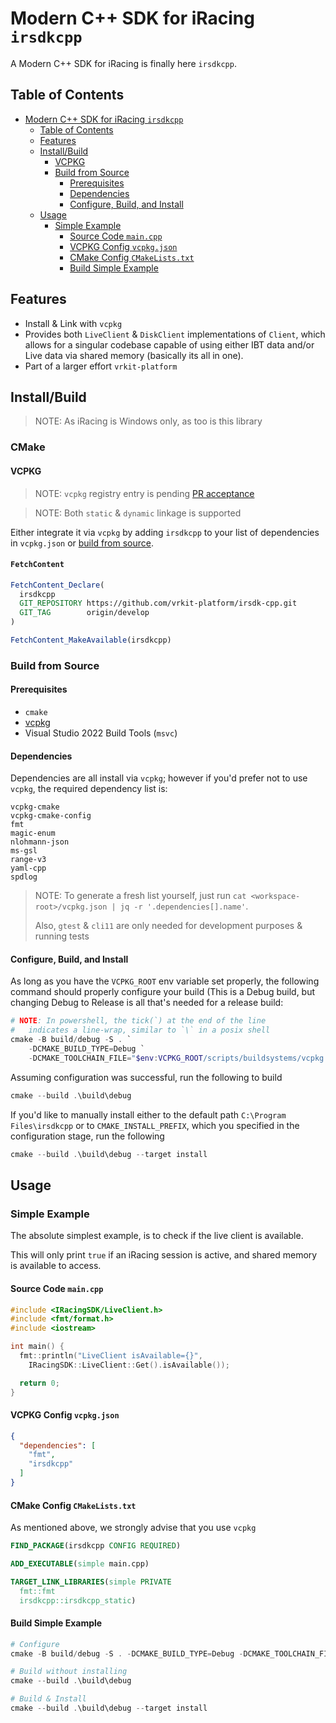 # Modern C++ SDK for iRacing `irsdkcpp`

A Modern C++ SDK for iRacing is finally here `irsdkcpp`.

## Table of Contents

<!-- TOC -->
* [Modern C++ SDK for iRacing `irsdkcpp`](#modern-c-sdk-for-iracing-irsdkcpp)
  * [Table of Contents](#table-of-contents)
  * [Features](#features)
  * [Install/Build](#installbuild)
    * [VCPKG](#vcpkg)
    * [Build from Source](#build-from-source)
      * [Prerequisites](#prerequisites)
      * [Dependencies](#dependencies)
      * [Configure, Build, and Install](#configure-build-and-install)
  * [Usage](#usage)
    * [Simple Example](#simple-example)
      * [Source Code `main.cpp`](#source-code-maincpp)
      * [VCPKG Config `vcpkg.json`](#vcpkg-config-vcpkgjson)
      * [CMake Config `CMakeLists.txt`](#cmake-config-cmakeliststxt)
      * [Build Simple Example](#build-simple-example)
<!-- TOC -->

## Features

- Install & Link with `vcpkg`
- Provides both `LiveClient` & `DiskClient` implementations of `Client`, which allows for a singular codebase capable of
  using either IBT data and/or Live data via shared memory (basically its all in one).
- Part of a larger effort `vrkit-platform`

## Install/Build

> NOTE: As iRacing is Windows only, as too is this library

### CMake

#### VCPKG

> NOTE: `vcpkg` registry entry is pending [PR acceptance](https://github.com/microsoft/vcpkg/pull/44447)

> NOTE: Both `static` & `dynamic` linkage is supported

Either integrate it via `vcpkg` by adding `irsdkcpp` to
your list of dependencies in `vcpkg.json` or [build from source](#build-from-source).

#### `FetchContent`

```cmake
FetchContent_Declare(
  irsdkcpp
  GIT_REPOSITORY https://github.com/vrkit-platform/irsdk-cpp.git
  GIT_TAG        origin/develop
)

FetchContent_MakeAvailable(irsdkcpp)
```


### Build from Source

#### Prerequisites

- `cmake`
- [vcpkg](https://github.com/microsoft/vcpkg)
- Visual Studio 2022 Build Tools (`msvc`)

#### Dependencies

Dependencies are all install via `vcpkg`; however if you'd prefer not to use `vcpkg`,
the required dependency list is:

```
vcpkg-cmake
vcpkg-cmake-config
fmt
magic-enum
nlohmann-json
ms-gsl
range-v3
yaml-cpp
spdlog
```

> NOTE: To generate a fresh list yourself, just run `cat <workspace-root>/vcpkg.json | jq -r '.dependencies[].name'`.
> 
> Also, `gtest` & `cli11` are only needed for development purposes & running tests 




#### Configure, Build, and Install

As long as you have the `VCPKG_ROOT` env variable set properly, the following command should properly configure your
build (This is a Debug build, but changing Debug to Release is all that's needed for a release build:

```powershell
# NOTE: In powershell, the tick(`) at the end of the line
#   indicates a line-wrap, similar to `\` in a posix shell
cmake -B build/debug -S . `
    -DCMAKE_BUILD_TYPE=Debug `
    -DCMAKE_TOOLCHAIN_FILE="$env:VCPKG_ROOT/scripts/buildsystems/vcpkg.cmake"
```

Assuming configuration was successful, run the following to build

```powershell
cmake --build .\build\debug
```

If you'd like to manually install either to the default path `C:\Program Files\irsdkcpp` or
to `CMAKE_INSTALL_PREFIX`, which you specified in the configuration stage, run the following

```powershell
cmake --build .\build\debug --target install
```

## Usage

### Simple Example

The absolute simplest example, is to check
if the live client is available.

This will only print `true` if an iRacing
session is active, and shared memory
is available to access.

#### Source Code `main.cpp`

```c++
#include <IRacingSDK/LiveClient.h>
#include <fmt/format.h>
#include <iostream>

int main() {
  fmt::println("LiveClient isAvailable={}", 
    IRacingSDK::LiveClient::Get().isAvailable());

  return 0;
}
```

#### VCPKG Config `vcpkg.json`

```json
{
  "dependencies": [
    "fmt",
    "irsdkcpp"
  ]
}
```

#### CMake Config `CMakeLists.txt`

As mentioned above, we strongly advise that you use `vcpkg`

```cmake
FIND_PACKAGE(irsdkcpp CONFIG REQUIRED)

ADD_EXECUTABLE(simple main.cpp)

TARGET_LINK_LIBRARIES(simple PRIVATE 
  fmt::fmt 
  irsdkcpp::irsdkcpp_static)
```

#### Build Simple Example


```powershell
# Configure
cmake -B build/debug -S . -DCMAKE_BUILD_TYPE=Debug -DCMAKE_TOOLCHAIN_FILE="$env:VCPKG_ROOT/scripts/buildsystems/vcpkg.cmake"

# Build without installing
cmake --build .\build\debug

# Build & Install
cmake --build .\build\debug --target install
```